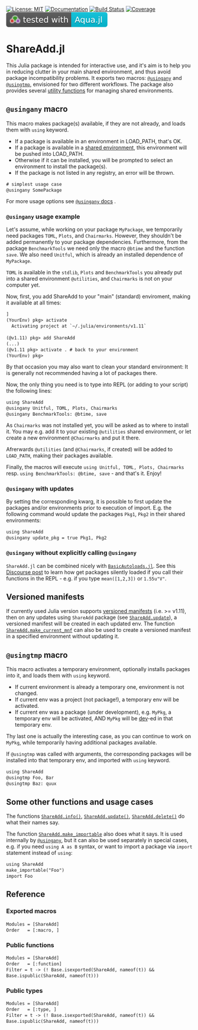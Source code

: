 [![License: MIT](https://img.shields.io/badge/License-MIT-yellow.svg)](https://opensource.org/licenses/MIT)
[![Documentation](https://img.shields.io/badge/docs-stable-blue.svg)](https://eben60.github.io/ShareAdd.jl/) 
[![Build Status](https://github.com/Eben60/ShareAdd.jl/workflows/CI/badge.svg)](https://github.com/Eben60/ShareAdd.jl/actions?query=workflow%3ACI) 
[![Coverage](https://codecov.io/gh/Eben60/ShareAdd.jl/branch/main/graph/badge.svg)](https://codecov.io/gh/Eben60/ShareAdd.jl) 
[![Aqua QA](https://raw.githubusercontent.com/JuliaTesting/Aqua.jl/master/badge.svg)](https://github.com/JuliaTesting/Aqua.jl)


# ShareAdd.jl

This Julia package is intended for interactive use, and it's aim is to help you in reducing clutter in your main shared environment, and thus avoid package incompatibility problems. It exports two macros: [`@usingany`](@ref) and [`@usingtmp`](@ref), envisioned for two different workflows. The package also provides several [utility functions](@ref "Some other functions and usage cases") for managing shared environments.

## `@usingany` macro

This macro makes package(s) available, if they are not already, and loads them with `using` keyword.

- If a package is available in an environment in LOAD_PATH, that's OK.
- If a package is available in a [shared environment](https://pkgdocs.julialang.org/v1/environments/#Shared-environments), this environment will be pushed into LOAD_PATH.
- Otherwise if it can be installed, you will be prompted to select an environment to install the package(s).
- If the package is not listed in any registry, an error will be thrown. 

```
# simplest usage case
@usingany SomePackage
```

For more usage options see [`@usingany` docs](@ref) .

### `@usingany` usage example

Let's assume, while working on your package `MyPackage`, we temporarily need packages `TOML`, `Plots`, and `Chairmarks`. However, they shouldn't be added permanently to your package dependencies. Furthermore, from the package `BenchmarkTools` we need only the macro `@btime` and the function `save`. We also need `Unitful`, which is already an installed dependence of `MyPackage`.

`TOML` is available in the `stdlib`, `Plots` and `BenchmarkTools` you already put into a shared environment `@utilities`, and `Chairmarks` is not on your computer yet. 

Now, first, you add ShareAdd to your "main" (standard) enviroment, making it available at all times:

```
]
(YourEnv) pkg> activate 
  Activating project at `~/.julia/environments/v1.11`

(@v1.11) pkg> add ShareAdd
(...)
(@v1.11 pkg> activate . # back to your environment
(YourEnv) pkg> 
```

By that occasion you may also want to clean your standard environment: It is generally not recommended having a lot of packages there.

Now, the only thing you need is to type into REPL (or adding to your script) the following lines:

```
using ShareAdd
@usingany Unitful, TOML, Plots, Chairmarks
@usingany BenchmarkTools: @btime, save
```

As `Chairmarks` was not installed yet, you will be asked as to where to install it. You may e.g. add it to your existing `@utilities` shared environment, or let create a new environment `@Chairmarks` and put it there. 

Afrerwards `@utilities` (and `@Chairmarks`, if created) will be added to `LOAD_PATH`, making their packages available.

Finally, the macros will execute `using Unitful, TOML, Plots, Chairmarks` resp. `using BenchmarkTools: @btime, save` - and that's it. Enjoy!

### `@usingany` with updates

By setting the corresponding kwarg, it is possible to first update the packages and/or environments prior to execution of import. E.g. the following command would update the packages `Pkg1`, `Pkg2` in their shared environments:

```
using ShareAdd
@usingany update_pkg = true Pkg1, Pkg2
```

### `@usingany` without explicitly calling `@usingany`

`ShareAdd.jl` can be combined nicely with [`BasicAutoloads.jl`](https://juliahub.com/ui/Packages/General/BasicAutoloads). See this [Discourse post](https://discourse.julialang.org/t/ann-shareadd-jl-making-easy-to-import-packages-from-multiple-environments/121261/3?u=eben60) to learn how get packages silently loaded if you call their functions in the REPL - e.g. if you type `mean([1,2,3])` or `1.55u"V"`. 

## Versioned manifests

If currently used Julia version supports [versioned manifests](https://pkgdocs.julialang.org/v1/toml-files/#Different-Manifests-for-Different-Julia-versions) (i.e. >= v1.11), then on any updates using `ShareAdd` package (see [`ShareAdd.update`](@ref)), a versioned manifest will be created in each updated env. The function [`ShareAdd.make_current_mnf`](@ref) can also be used to create a versioned manifest in a specified environment without updating it.

## `@usingtmp` macro

This macro activates a temporary environment, optionally installs packages into it, and loads them with `using` keyword. 

- If current environment is already a temporary one, environment is not changed.
- If current env was a project (not package!), a temporary env will be activated.
- If current env was a package (under development), e.g. `MyPkg`, a temporary env will be activated, AND `MyPkg` will be [dev](https://pkgdocs.julialang.org/v1/api/#Pkg.develop)-ed in that temporary env. 

Thу last one is actually the interesting case, as you can continue to work on `MyPkg`, while temporarily having additional packages available.

If `@usingtmp` was called with arguments, the corresponding packages will be installed into that temporary env, 
and imported with `using` keyword.

```
using ShareAdd
@usingtmp Foo, Bar
@usingtmp Baz: quux
```

## Some other functions and usage cases

The functions [`ShareAdd.info()`](@ref), [`ShareAdd.update()`](@ref), [`ShareAdd.delete()`](@ref) do what their names say.

The function [`ShareAdd.make_importable`](@ref) also does what it says. It is used internally by [`@usingany`](@ref), but it can also be used separately in special cases, e.g. if you need `using A as B` syntax, or want to import a package via `import` statement instead of `using`:

```
using ShareAdd
make_importable("Foo")
import Foo
```

## Reference

### Exported macros

```@autodocs
Modules = [ShareAdd]
Order   = [:macro, ]
```

### Public functions

```@autodocs
Modules = [ShareAdd]
Order   = [:function]
Filter = t -> (! Base.isexported(ShareAdd, nameof(t)) && Base.ispublic(ShareAdd, nameof(t)))
```

### Public types

```@autodocs
Modules = [ShareAdd]
Order   = [:type, ]
Filter = t -> (! Base.isexported(ShareAdd, nameof(t)) && Base.ispublic(ShareAdd, nameof(t)))
```
